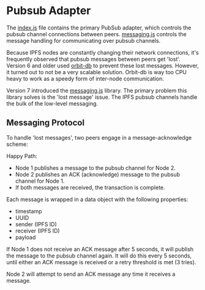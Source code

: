 # Pubsub Adapter

The [index.js](./index.js) file contains the primary PubSub adapter, which controls the pubsub channel connections between peers. [messaging.js](./messaging.js) controls the message handling for communicating over pubsub channels.

Because IPFS nodes are constantly changing their network connections, it's frequently observed that pubsub messages between peers get 'lost'. Version 6 and older used [orbit-db](https://www.npmjs.com/package/orbit-db) to prevent these lost messages. However, it turned out to not be a very scalable solution. Orbit-db is way too CPU heavy to work as a speedy form of inter-node communication.

Version 7 introduced the [messaging.js](./messaging.js) library. The primary problem this library solves is the 'lost message' issue. The IPFS pubsub channels handle the bulk of the low-level messaging.

## Messaging Protocol

To handle 'lost messages', two peers engage in a message-acknowledge scheme:

Happy Path:

- Node 1 publishes a message to the pubsub channel for Node 2.
- Node 2 publishes an ACK (acknowledge) message to the pubsub channel for Node 1.
- If both messages are received, the transaction is complete.

Each message is wrapped in a data object with the following properties:

- timestamp
- UUID
- sender (IPFS ID)
- receiver (IPFS ID)
- payload

If Node 1 does not receive an ACK message after 5 seconds, it will publish the message to the pubsub channel again. It will do this every 5 seconds, until either an ACK message is received or a retry threshold is met (3 tries).

Node 2 will attempt to send an ACK message any time it receives a message.
